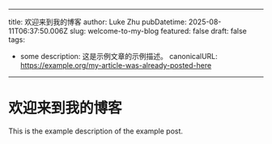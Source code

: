 
---
title: 欢迎来到我的博客
author: Luke Zhu
pubDatetime: 2025-08-11T06:37:50.006Z
slug: welcome-to-my-blog
featured: false
draft: false
tags:
  - some
description: 这是示例文章的示例描述。
canonicalURL: https://example.org/my-article-was-already-posted-here
---

# 欢迎来到我的博客

This is the example description of the example post.


